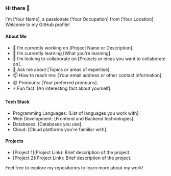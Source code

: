 ### Hi there 👋

I'm [Your Name], a passionate [Your Occupation] from [Your Location]. Welcome to my GitHub profile!

#### About Me

- 🔭 I’m currently working on [Project Name or Description].
- 🌱 I’m currently learning [What you're learning].
- 👯 I’m looking to collaborate on [Projects or ideas you want to collaborate on].
- 💬 Ask me about [Topics or areas of expertise].
- 📫 How to reach me: [Your email address or other contact information].
- 😄 Pronouns: [Your preferred pronouns].
- ⚡ Fun fact: [An interesting fact about yourself].

#### Tech Stack

- Programming Languages: [List of languages you work with].
- Web Development: [Frontend and Backend technologies].
- Databases: [Databases you use].
- Cloud: [Cloud platforms you're familiar with].

#### Projects

- [Project 1](Project Link): Brief description of the project.
- [Project 2](Project Link): Brief description of the project.

Feel free to explore my repositories to learn more about my work!
